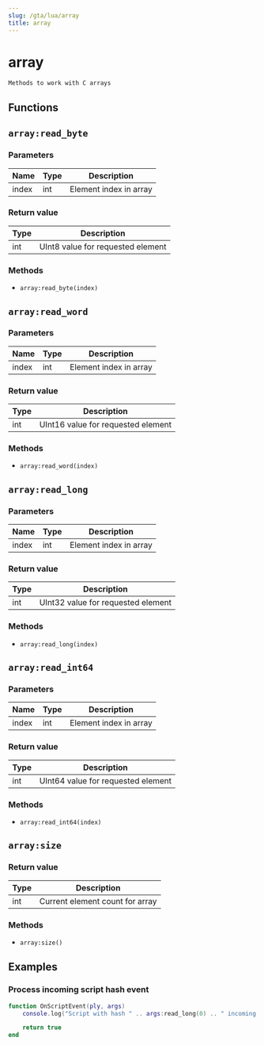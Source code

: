 ```yaml
---
slug: /gta/lua/array
title: array
---
```


# array

```ebnf
Methods to work with C arrays
```

## Functions

## `array:read_byte`

### Parameters

| Name  | Type | Description            |
| ----- | ---- | ---------------------- |
| index | int  | Element index in array |

### Return value

| Type | Description                       |
| ---- | --------------------------------- |
| int  | UInt8 value for requested element |

### Methods

* `array:read_byte(index)`

## `array:read_word`

### Parameters

| Name  | Type | Description            |
| ----- | ---- | ---------------------- |
| index | int  | Element index in array |

### Return value

| Type | Description                        |
| ---- | ---------------------------------- |
| int  | UInt16 value for requested element |

### Methods

* `array:read_word(index)`

## `array:read_long`

### Parameters

| Name  | Type | Description            |
| ----- | ---- | ---------------------- |
| index | int  | Element index in array |

### Return value

| Type | Description                        |
| ---- | ---------------------------------- |
| int  | UInt32 value for requested element |

### Methods

* `array:read_long(index)`

## `array:read_int64`

### Parameters

| Name  | Type | Description            |
| ----- | ---- | ---------------------- |
| index | int  | Element index in array |

### Return value

| Type | Description                        |
| ---- | ---------------------------------- |
| int  | UInt64 value for requested element |

### Methods

* `array:read_int64(index)`

## `array:size`

### Return value

| Type | Description                     |
| ---- | ------------------------------- |
| int  | Current element count for array |

### Methods

* `array:size()`

## Examples

### Process incoming script hash event

```lua
function OnScriptEvent(ply, args)
	console.log("Script with hash " .. args:read_long(0) .. " incoming from player " .. ply .. " with argc " .. args:size() - 1 .. "\n")

	return true
end
```
